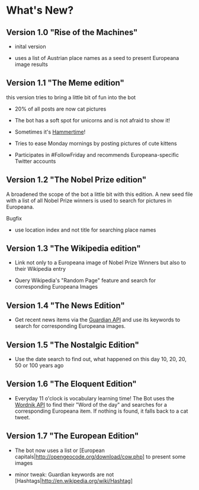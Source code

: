What's New?
===========

Version 1.0 "Rise of the Machines"
----------------------------------

* inital version

* uses a list of Austrian place names as a seed to present Europeana image results

Version 1.1 "The Meme edition"
------------------------------

this version tries to bring a little bit of fun into the bot

* 20% of all posts are now cat pictures

* The bot has a soft spot for unicorns and is not afraid to show it!

* Sometimes it's [Hammertime](http://www.urbandictionary.com/define.php?term=Hammertime)!

* Tries to ease Monday mornings by posting pictures of cute kittens

* Participates in #FollowFriday and recommends Europeana-specific Twitter accounts

Version 1.2 "The Nobel Prize edition"
-------------------------------------

A broadened the scope of the bot a little bit with this edition. A new seed file with a list of all Nobel Prize
winners is used to search for pictures in Europeana.

Bugfix

* use location index and not title for searching place names

Version 1.3 "The Wikipedia edition"
-----------------------------------

* Link not only to a Europeana image of Nobel Prize Winners but also to their Wikipedia entry

* Query Wikipedia's "Random Page" feature and search for corresponding Europeana Images

Version 1.4 "The News Edition"
------------------------------

* Get recent news items via the [Guardian API](http://guardian.mashery.com) and use its keywords to search for corresponding Europeana images.

Version 1.5 "The Nostalgic Edition"
-----------------------------------

* Use the date search to find out, what happened on this day 10, 20,
  20, 50 or 100 years ago

Version 1.6 "The Eloquent Edition"
-----------------------------------

* Everyday 11 o'clock is vocabulary learning time! The Bot uses the
  [Wordnik API](http://developer.wordnik.com) to find their "Word of the day" and searches for a
  corresponding Europeana item. If nothing is found, it falls back to
  a cat tweet.

Version 1.7 "The European Edition"
-----------------------------------

* The bot now uses a list or
  [European capitals|http://opengeocode.org/download/cow.php] to
  present some images

* minor tweak: Guardian keywords are not [Hashtags|http://en.wikipedia.org/wiki/Hashtag]
